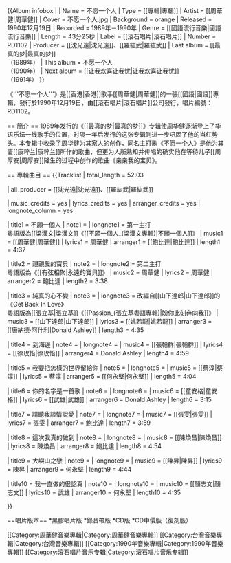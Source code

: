 {{Album infobox | <!-- See Wikipedia:WikiProject_Albums -->
|  Name        = 不愿一个人
|  Type        = [[專輯|專輯]]
|  Artist      = [[周華健|周華健]]
|  Cover       = 不愿一个人.jpg
|  Background  = orange
|  Released    = 1990年12月19日
|  Recorded    = 1989年－1990年
|  Genre       = [[國語流行音樂|國語流行音樂]]
|  Length      = 43分25秒
|  Label       = [[滾石唱片|滾石唱片]]
|  Number      = RD1102
|  Producer    = [[沈光遠|沈光遠]]、[[羅紘武|羅紘武]]
|  Last album  = [[最真的梦|最真的梦]]<br/>（1989年）
|  This album  = 不愿一个人<br />（1990年）
|  Next album  = [[让我欢喜让我忧|让我欢喜让我忧]]<br/>（1991年）
}}

《'''不愿一个人'''》是[[香港|香港]]歌手[[周華健|周華健]]的一張[[國語|國語]]專輯，發行於1990年12月19日，由[[滾石唱片|滾石唱片]]公司發行，唱片編號：RD1102。

== 簡介 ==
1989年发行的《[[最真的梦|最真的梦]]》专辑使周华健逐渐登上了华语乐坛一线歌手的位置，时隔一年后发行的这张专辑则进一步巩固了他的当红势头。本专辑中收录了周华健为其家人的创作，同名主打歌《不愿一个人》是他为其妻[[康粹兰|康粹兰]]所作的歌曲，但更为人所熟知并传唱的确实他在等待儿子[[周厚安|周厚安]]降生的过程中创作的歌曲《亲亲我的宝贝》。

== 專輯曲目 ==
{{Tracklist
| total_length = 52:03

| all_producer = [[沈光遠|沈光遠]]、[[羅紘武|羅紘武]]

| music_credits = yes
| lyrics_credits = yes
| arranger_credits = yes
| longnote_column = yes
	
| title1 = 不願一個人
| note1 = 
| longnote1 = 第一主打<br>粵語版為[[梁漢文|梁漢文]]《[[不願一個人_(梁漢文專輯)|不願一個人]]》
| music1 = [[周華健|周華健]]
| lyrics1 = 周華健
| arranger1 = [[鮑比達|鮑比達]]
| length1 = 4:37

| title2 = 親親我的寶貝
| note2 = 
| longnote2 = 第二主打<br>粵語版為《[[有弦相聚|永遠的寶貝]]》
| music2 = 周華健
| lyrics2 = 周華健
| arranger2 = 鮑比達
| length2 = 3:38

| title3 = 純真的心不變
| note3 = 
| longnote3 = 改編自[[山下達郎|山下達郎]]的《Get Back In Love》<br>粵語版為[[張立基|張立基]]《[[Passion_(張立基粵語專輯)|盼你此刻奔向我]]》
| music3 = [[山下達郎|山下達郎]]
| lyrics3 = [[姚若龍|姚若龍]]
| arranger3 = [[唐納德·阿什利|Donald Ashley]]
| length3 = 4:35

| title4 = 到海邊
| note4 = 
| longnote4 = 
| music4 = [[張翰群|張翰群]]
| lyrics4 = [[徐玫怡|徐玫怡]]
| arranger4 = Donald Ashley
| length4 = 4:59

| title5 = 我要把怎樣的世界留給你
| note5 = 
| longnote5 = 
| music5 = [[蔡淳|蔡淳]]
| lyrics5 = 蔡淳
| arranger5 = [[何永堅|何永堅]]
| length5 = 4:04

| title6 = 你的名字是一首歌
| note6 = 
| longnote6 = 
| music6 = [[童安格|童安格]]
| lyrics6 = [[武雄|武雄]]
| arranger6 = Donald Ashley
| length6 = 3:15

| title7 = 請聽我談情說愛
| note7 = 
| longnote7 = 
| music7 = [[張雯|張雯]]
| lyrics7 = 張雯
| arranger7 = 鮑比達
| length7 = 3:59

| title8 = 這次我真的做到
| note8 = 
| longnote8 = 
| music8 = [[陳煥昌|陳煥昌]]
| lyrics8 = 陳煥昌
| arranger8 = 鮑比達
| length8 = 4:54

| title9 = 大嶼山之戀
| note9 = 
| longnote9 = 
| music9 = [[陳昇|陳昇]]
| lyrics9 = 陳昇
| arranger9 = 何永堅
| length9 = 4:44

| title10 = 我一直做的很認真
| note10 = 
| longnote10 = 
| music10 = [[顏志文|顏志文]]
| lyrics10 = 武雄
| arranger10 = 何永堅
| length10 = 4:35

}}

==唱片版本==
*黑膠唱片版
*錄音帶版
*CD版
*CD中價版（復刻版）

[[Category:周華健音樂專輯|Category:周華健音樂專輯]]
[[Category:台灣音樂專輯|Category:台灣音樂專輯]]
[[Category:1990年音樂專輯|Category:1990年音樂專輯]]
[[Category:滚石唱片音乐专辑|Category:滚石唱片音乐专辑]]
